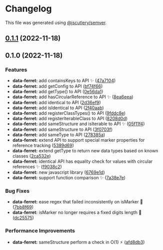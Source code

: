 # Changelog

This file was generated using [@jscutlery/semver](https://github.com/jscutlery/semver).

## [0.1.1](https://github.com/enio-ireland/enio/compare/data-ferret-0.1.0...data-ferret-0.1.1) (2022-11-18)

## 0.1.0 (2022-11-18)


### Features

* **data-ferret:** add containsKeys to API :sparkles: ([47a7104](https://github.com/enio-ireland/enio/commit/47a7104ae7bc55053e51430962dd56c64d78a2f7))
* **data-ferret:** add getConfig to API ([bf74f66](https://github.com/enio-ireland/enio/commit/bf74f664b3a5ba018bf82e694b811de50822a4a0))
* **data-ferret:** add getType() to API ([0e56da1](https://github.com/enio-ireland/enio/commit/0e56da120f0c50b7faa8f35797b602bc4a4f8f01))
* **data-ferret:** add hasCircularReference to API :sparkles: ([8ea6eea](https://github.com/enio-ireland/enio/commit/8ea6eea16cc1a8d14836549ff968c6c01d894252))
* **data-ferret:** add identical to API ([2d36ef9](https://github.com/enio-ireland/enio/commit/2d36ef98aa45599d5c575ec60f9f6c1be571f147))
* **data-ferret:** add isIdentical to API ([2f40aab](https://github.com/enio-ireland/enio/commit/2f40aab45cf071547c26aff75d38522eae9fb645))
* **data-ferret:** add registerClassTypes() to API ([9fddc8e](https://github.com/enio-ireland/enio/commit/9fddc8e498089cc8c87cf70a1235bc959faa1c7d))
* **data-ferret:** add registerIterableClass to API ([8208d0d](https://github.com/enio-ireland/enio/commit/8208d0dcf627d1c0f90bd6c518a287814be86a53))
* **data-ferret:** add sameStructure and isIterable to API :sparkles: ([05f11f4](https://github.com/enio-ireland/enio/commit/05f11f4af98e29e450c8c453bb195a7ba303790c))
* **data-ferret:** add sameStructure to API ([3f0703f](https://github.com/enio-ireland/enio/commit/3f0703f466df6b149bc25a1654a5f9f169eb6b87))
* **data-ferret:** add sameType to API ([278385a](https://github.com/enio-ireland/enio/commit/278385ab210ad70e1689be57a3a4ff2de7b4eba6))
* **data-ferret:** extend API to support special marker properties for reference tracking ([5389d69](https://github.com/enio-ireland/enio/commit/5389d69dad84df8695d76b661321e816eaae3fb6))
* **data-ferret:** extend getType to return new data types based on known classes ([2ca532e](https://github.com/enio-ireland/enio/commit/2ca532e26b2a0befe64e88bb6c1afb6038d6dcf0))
* **data-ferret:** identical API has equality check for values with circular references :sparkles: ([f9038c2](https://github.com/enio-ireland/enio/commit/f9038c20596f82c285cfa3ecc152432e192b5d85))
* **data-ferret:** new javascript library ([6769e1d](https://github.com/enio-ireland/enio/commit/6769e1db96dcbff4fb0370ca20623f48a0152cfb))
* **data-ferret:** support function comparison :sparkles: ([7a38e7e](https://github.com/enio-ireland/enio/commit/7a38e7e2e000c42de5cded5c482cb00ed82bb411))


### Bug Fixes

* **data-ferret:** ease regex that failed inconsistently on isMarker :bug: ([7bb8f69](https://github.com/enio-ireland/enio/commit/7bb8f6956d77d9bc6a5a27883a433b7a4ceced86))
* **data-ferret:** isMarker no longer requires a fixed digits length :bug: ([dc25575](https://github.com/enio-ireland/enio/commit/dc255752843517d8378f1df6964bdf70a8f16729))


### Performance Improvements

* **data-ferret:** sameStructure perform a check in O(1) :zap: ([afd8db3](https://github.com/enio-ireland/enio/commit/afd8db36c7dccfa9f04b25bce7f5e442dfecde71))
